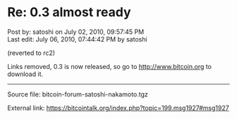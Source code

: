 # Re: 0.3 almost ready

Post by: satoshi on July 02, 2010, 09:57:45 PM<br>
Last edit: July 06, 2010, 07:44:42 PM by satoshi

(reverted to rc2)

Links removed, 0.3 is now released, so go to http://www.bitcoin.org to download it.

---

Source file: bitcoin-forum-satoshi-nakamoto.tgz

External link: https://bitcointalk.org/index.php?topic=199.msg1927#msg1927
